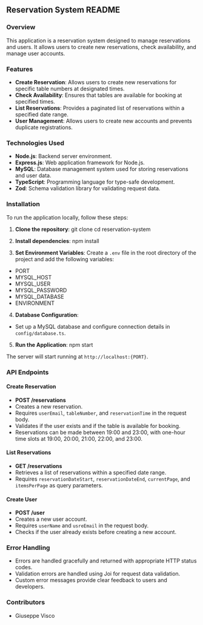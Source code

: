 ## Reservation System README

### Overview
This application is a reservation system designed to manage reservations and users. It allows users to create new reservations, check availability, and manage user accounts.

### Features
- **Create Reservation**: Allows users to create new reservations for specific table numbers at designated times.
- **Check Availability**: Ensures that tables are available for booking at specified times.
- **List Reservations**: Provides a paginated list of reservations within a specified date range.
- **User Management**: Allows users to create new accounts and prevents duplicate registrations.

### Technologies Used
- **Node.js**: Backend server environment.
- **Express.js**: Web application framework for Node.js.
- **MySQL**: Database management system used for storing reservations and user data.
- **TypeScript**: Programming language for type-safe development.
- **Zod**: Schema validation library for validating request data.

### Installation
To run the application locally, follow these steps:

1. **Clone the repository**:
git clone <repository-url>
cd reservation-system


2. **Install dependencies**:
npm install


3. **Set Environment Variables**:
Create a `.env` file in the root directory of the project and add the following variables:

- PORT
- MYSQL_HOST
- MYSQL_USER
- MYSQL_PASSWORD
- MYSQL_DATABASE
- ENVIRONMENT

4. **Database Configuration**:
- Set up a MySQL database and configure connection details in `config/database.ts`.

5. **Run the Application**:
npm start

The server will start running at `http://localhost:{PORT}`.

### API Endpoints

#### Create Reservation
- **POST /reservations**
- Creates a new reservation.
- Requires `userEmail`, `tableNumber`, and `reservationTime` in the request body.
- Validates if the user exists and if the table is available for booking.
- Reservations can be made between 19:00 and 23:00, with one-hour time slots at 19:00, 20:00, 21:00, 22:00, and 23:00.

#### List Reservations
- **GET /reservations**
- Retrieves a list of reservations within a specified date range.
- Requires `reservationDateStart`, `reservationDateEnd`, `currentPage`, and `itemsPerPage` as query parameters.

#### Create User
- **POST /user**
- Creates a new user account.
- Requires `userName` and `usreEmail` in the request body.
- Checks if the user already exists before creating a new account.

### Error Handling
- Errors are handled gracefully and returned with appropriate HTTP status codes.
- Validation errors are handled using Joi for request data validation.
- Custom error messages provide clear feedback to users and developers.


### Contributors
- Giuseppe Visco


